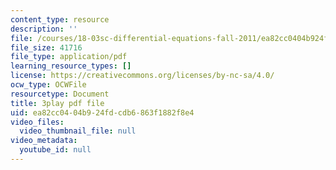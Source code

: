 ```yaml
---
content_type: resource
description: ''
file: /courses/18-03sc-differential-equations-fall-2011/ea82cc0404b924fdcdb6863f1882f8e4_hEtWqTPPXuc.pdf
file_size: 41716
file_type: application/pdf
learning_resource_types: []
license: https://creativecommons.org/licenses/by-nc-sa/4.0/
ocw_type: OCWFile
resourcetype: Document
title: 3play pdf file
uid: ea82cc04-04b9-24fd-cdb6-863f1882f8e4
video_files:
  video_thumbnail_file: null
video_metadata:
  youtube_id: null
---
```

